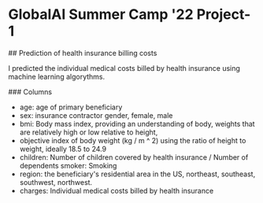 # GlobalAI Summer Camp '22 Project-1
## Prediction of health insurance billing costs

I predicted the individual medical costs billed by health insurance using machine learning algorythms.

### Columns

* age: age of primary beneficiary
* sex: insurance contractor gender, female, male
* bmi: Body mass index, providing an understanding of body, weights that are relatively high or low relative to height,
* objective index of body weight (kg / m ^ 2) using the ratio of height to weight, ideally 18.5 to 24.9
* children: Number of children covered by health insurance / Number of dependents
smoker: Smoking
* region: the beneficiary's residential area in the US, northeast, southeast, southwest, northwest.
* charges: Individual medical costs billed by health insurance
